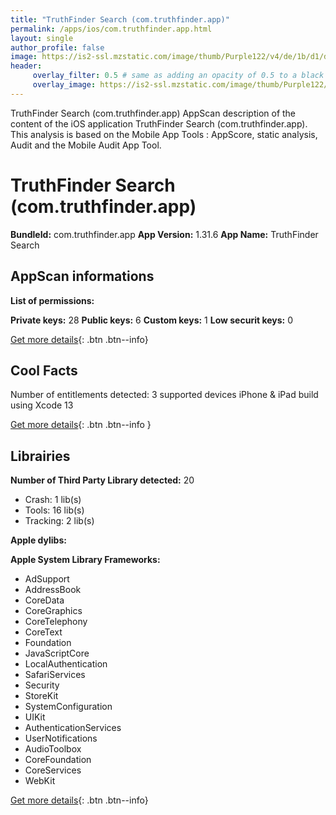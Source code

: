 ```yaml
---
title: "TruthFinder Search (com.truthfinder.app)"
permalink: /apps/ios/com.truthfinder.app.html
layout: single
author_profile: false
image: https://is2-ssl.mzstatic.com/image/thumb/Purple122/v4/de/1b/d1/de1bd172-98a4-082e-859b-dce06e6d4ece/AppIcon-1x_U007emarketing-0-10-0-0-0-85-220.png/512x512bb.jpg
header: 
     overlay_filter: 0.5 # same as adding an opacity of 0.5 to a black background
     overlay_image: https://is2-ssl.mzstatic.com/image/thumb/Purple122/v4/de/1b/d1/de1bd172-98a4-082e-859b-dce06e6d4ece/AppIcon-1x_U007emarketing-0-10-0-0-0-85-220.png/512x512bb.jpg
---
```

TruthFinder Search (com.truthfinder.app) AppScan description of the content of the iOS application TruthFinder Search (com.truthfinder.app). This analysis is based on the Mobile App Tools : AppScore, static analysis, Audit and the Mobile Audit App Tool.

# TruthFinder Search (com.truthfinder.app)

**BundleId:** com.truthfinder.app
**App Version:** 1.31.6
**App Name:** TruthFinder Search


## AppScan informations 

**List of permissions:** 
  
  
**Private keys:** 28
**Public keys:** 6
**Custom keys:** 1
**Low securit keys:** 0
  
[Get more details](/pricing.html){: .btn .btn--info}

## Cool Facts

Number of entitlements detected: 3
supported devices iPhone & iPad
build using Xcode 13
  
[Get more details](/pricing.html){: .btn .btn--info }

## Librairies 
**Number of Third Party Library detected:** 20
- Crash: 1 lib(s)
- Tools: 16 lib(s)
- Tracking: 2 lib(s)


**Apple dylibs:**


**Apple System Library Frameworks:**
- AdSupport
- AddressBook
- CoreData
- CoreGraphics
- CoreTelephony
- CoreText
- Foundation
- JavaScriptCore
- LocalAuthentication
- SafariServices
- Security
- StoreKit
- SystemConfiguration
- UIKit
- AuthenticationServices
- UserNotifications
- AudioToolbox
- CoreFoundation
- CoreServices
- WebKit


  
[Get more details](/pricing.html){: .btn .btn--info}

